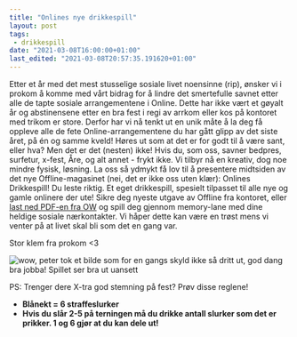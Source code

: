 ```yaml
---
title: "Onlines nye drikkespill"
layout: post
tags: 
 - drikkespill
date: "2021-03-08T16:00:00+01:00"
last_edited: "2021-03-08T20:57:35.191620+01:00"
---
```

Etter et år med det mest stusselige sosiale livet noensinne (rip), ønsker vi i prokom å komme med vårt bidrag for å lindre det smertefulle savnet etter alle de tapte sosiale arrangementene i Online. Dette har ikke vært et gøyalt år og abstinensene etter en bra fest i regi av arrkom eller kos på kontoret med trikom er store. Derfor har vi nå tenkt ut en unik måte å la deg få oppleve alle de fete Online-arrangementene du har gått glipp av det siste året, på én og samme kveld! Høres ut som at det er for godt til å være sant, eller hva? Men det er det (nesten) ikke! Hvis du, som oss, savner bedpres, surfetur, x-fest, Åre, og alt annet - frykt ikke. Vi tilbyr nå en kreativ, dog noe mindre fysisk, løsning. La oss så ydmykt få lov til å presentere midtsiden av det nye Offline-magasinet (nei, det er ikke oss uten klær): Onlines Drikkespill! Du leste riktig. Et eget drikkespill, spesielt tilpasset til alle nye og gamle onlinere der ute! Sikre deg nyeste utgave av Offline fra kontoret, eller [last ned PDF-en fra OW](https://online.ntnu.no/wiki/online/info/trivia/onlines-drikkespill-2021/) og spill deg gjennom memory-lane med dine heldige sosiale nærkontakter. Vi håper dette kan være en trøst mens vi venter på at livet skal bli som det en gang var.

Stor klem fra prokom <3

![wow, peter tok et bilde som for en gangs skyld ikke så dritt ut, god dang bra jobba! Spillet ser bra ut uansett](https://online.ntnu.no/media/images/responsive/4f99f598-1330-4c86-aab9-c077a6f6cdee.png)

PS: Trenger dere X-tra god stemning på fest? Prøv disse reglene!

* **Blånekt = 6 straffeslurker**
* **Hvis du slår 2-5 på terningen må du drikke antall slurker som det er prikker. 1 og 6 gjør at du kan dele ut!**

